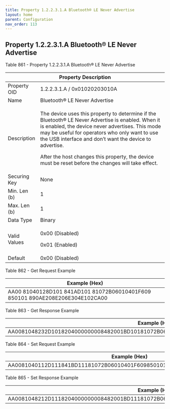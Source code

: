 ```yaml
---
title: Property 1.2.2.3.1.A Bluetooth® LE Never Advertise
layout: home
parent: Configuration
nav_order: 113
---
```


## Property 1.2.2.3.1.A Bluetooth® LE Never Advertise

Table 861 - Property 1.2.2.3.1.A Bluetooth® LE Never Advertise

<table>
<colgroup>
<col style="width: 14%" />
<col style="width: 85%" />
</colgroup>
<thead>
<tr>
<th colspan="2">Property Description</th>
</tr>
</thead>
<tbody>
<tr>
<td>Property OID</td>
<td>1.2.2.3.1.A / 0x01020203010A</td>
</tr>
<tr>
<td>Name</td>
<td>Bluetooth® LE Never Advertise</td>
</tr>
<tr>
<td>Description</td>
<td><p>The device uses this property to determine if the Bluetooth® LE
Never Advertise is enabled. When it is enabled, the device never
advertises. This mode may be useful for operators who only want to use
the USB interface and don’t want the device to advertise.</p>
<p>After the host changes this property, the device must be reset before
the changes will take effect.</p></td>
</tr>
<tr>
<td>Securing Key</td>
<td>None</td>
</tr>
<tr>
<td>Min. Len (b)</td>
<td>1</td>
</tr>
<tr>
<td>Max. Len (b)</td>
<td>1</td>
</tr>
<tr>
<td>Data Type</td>
<td>Binary</td>
</tr>
<tr>
<td>Valid Values</td>
<td><p>0x00 (Disabled)</p>
<p>0x01 (Enabled)</p></td>
</tr>
<tr>
<td>Default</td>
<td>0x00 (Disabled)</td>
</tr>
</tbody>
</table>

Table 862 - Get Request Example

| Example (Hex) |
|----|
| AA00 81040128D101 841AD101 81072B06010401F609 850101 890AE208E206E304E102CA00 |

Table 863 - Get Response Example

| Example (Hex) |
|----|
| AA0081048232D1018204000000008482001BD10181072B06010401F609850101890BE209E207E305E103CA0100 |

Table 864 - Set Request Example

| Example (Hex) |
|----|
| AA0081040112D111841BD11181072B06010401F609850101890BE209E207E305E103CA0100 |

Table 865 - Set Response Example

| Example (Hex) |
|----|
| AA0081048212D1118204000000008482001BD11181072B06010401F609850101890BE209E207E305E103CA0100 |

##